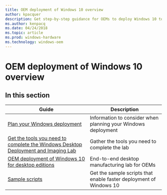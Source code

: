 ```yaml
---
title: OEM deployment of Windows 10 overview
author: kpacquer
description: Get step-by-step guidance for OEMs to deploy Windows 10 to desktop computers, laptops, and 2-in-1s. Find information about how to enable imageless, push-button reset recovery and more.  
ms.author: kenpacq
ms.date: 04/24/2018
ms.topic: article
ms.prod: windows-hardware
ms.technology: windows-oem
---
```


# OEM deployment of Windows 10 overview

## In this section

| Guide | Description |
| --- | --- |
| [Plan your Windows deployment](oem-deployment-of-windows-10-for-desktop-editions-planning.md) | Information to consider when planning your Windows deployment |
| [Get the tools you need to complete the Windows Desktop Deployment and Imaging Lab](oem-deployment-of-windows-10-for-desktop-editions-get-tools.md) | Gather the tools you need to complete the lab |
| [OEM deployment of Windows 10 for desktop editions](oem-deployment-of-windows-10-for-desktop-editions.md) | End-to-end desktop manufacturing lab for OEMs |
| [Sample scripts](windows-deployment-sample-scripts-sxs.md) | Get the sample scripts that enable faster deployment of Windows 10 |